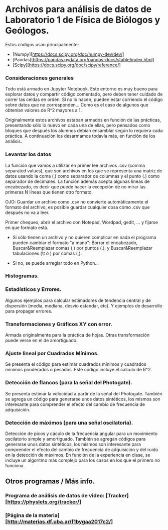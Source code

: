 # Archivos para análisis de datos de Laboratorio 1 de Física de Biólogos y Geólogos.
Estos códigos usan principalmente: 

* [Numpy][https://docs.scipy.org/doc/numpy-dev/dev/]
* [Pandas][https://pandas.pydata.org/pandas-docs/stable/index.html]
* [Scipy][https://docs.scipy.org/doc/scipy/reference/]

### Consideraciones generales
Todo está armado en Jupyter Notebook. Este entorno es muy bueno para explorar datos y compartir código comentado, pero deben tener cuidado de correr las celdas en orden. Si no lo hacen, pueden estar corriendo el código sobre datos que no corresponden... Como es el caso de algunos que obtenían valores de R^2 mayores a 1.

Originalmente estos archivos estaban armados en función de las prácticas, presentando sólo lo nuevo en cada una de ellas, pero pensados como bloques que después los alumnos debían ensamblar según lo requiera cada práctica. A continuación los desarmamos todavía más, en función de los análisis.

### Levantar los datos
La función que vamos a utilizar en primer lee archivos .csv (comma separated values), que son archivos en los que se representa una matriz de datos usando la coma (,) como separador de columnas y el punto (.) como separador de decimales. La función además acepta algunas líneas de encabezado, es decir que puede hacer la excepción de no mirar las primeras N líneas que tienen otro formato.

OJO: Guardar un archivo como .csv no convierte automáticamente el formato del archivo, es posible guardar cualquier cosa como .csv que después no va a leer.

Primer chequeo, abrir el archivo con Notepad, Wordpad, gedit, ... y fijarse en que formato está. 

* Si sólo tienen un archivo y no quieren complicar en nada el programa pueden cambiar el formato "a mano": Borrar el encabezado, Buscar&Reemplazar comas (,) por puntos (.), y Buscar&Reemplazar tabulaciones (\t ó     ) por comas (,). 

* Si no, se puede arreglar todo en Python...

### Histogramas.

### Estadísticos y Errores.
Algunos ejemplos para calcular estimadores de tendencia central y de dispersión (media, mediana, desvio estandar, etc). Y ejemplos de desarrollo para propagar errores. 

### Transformaciones y Gráficos XY con error.
Armada originalmente para la práctica de hojas. Otras transformación puede verse en el de amortiguado.

### Ajuste lineal por Cuadrados Mínimos.
Se presenta el código para estimar cuadrados mínimos y cuadrados mínimos ponderados o pesados. Este código incluye el calculo de R^2.

### Detección de flancos (para la señal del Photogate).
Se presenta estimar la velocidad a partir de la señal del Photogate. También se agrega un código para generarse unos datos sintéticos, los mismos son interesante para comprender el efecto del cambio de frecuencia de adquisición.

### Detección de máximos (para una señal oscilatoria).
Detección de picos y cáculo de la frecuencia angular para un movimiento oscilatorio simple y amortiguado. También se agregan códigos para generarse unos datos sintéticos, los mismos son interesante para comprender el efecto del cambio de frecuencia de adquisición y del ruido en la detección de máximos.
En función de la experiencia en clase, se incluye un algoritmo más complejo para los casos en los que el primero no funciona.

## Otros programas / Más info.
### Programa de análisis de datos de video: [Tracker][https://physlets.org/tracker/]
### [Página de la materia][http://materias.df.uba.ar/f1bygaa2017c2/]
